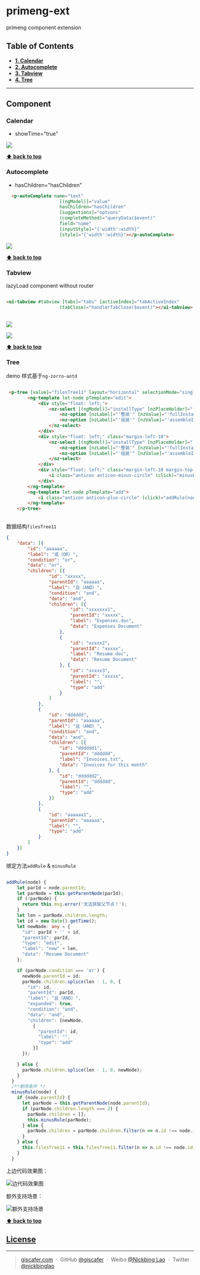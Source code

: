 # primeng-ext
primeng component extension

## Table of Contents
* **[1. Calendar](#calendar)**
* **[2. Autocomplete](#autocomplete)**
* **[3. Tabview](#tabview)**
* **[4. Tree](#tree)**

---

## Component

### Calendar

- showTime="true"

![](./calendar/calendar.png)


**[⬆ back to top](#table-of-contents)**

### Autocomplete

-  hasChildren="hasChildren"

```html
  <p-autoComplete name="text"
                    [(ngModel)]="value"
                    hasChildren="hasChildren"
                    [suggestions]="options"
                    (completeMethod)="queryData($event)"
                    field="name"
                    [inputStyle]="{'width':width}"
                    [style]="{'width':width}"></p-autoComplete>

```
![](./autocomplete/autocomplete.png)

**[⬆ back to top](#table-of-contents)**

### Tabview

lazyLoad component without router

```html

<ui-tabview #tabview [tabs]="tabs" [activeIndex]="tabActiveIndex"
                    (tabClose)="handlerTabClose($event)"></ui-tabview>
                    
```


![](./tabview/tabview.png)

![](./tabview/tabview1.gif)

**[⬆ back to top](#table-of-contents)**

### Tree

demo 样式基于`ng-zorro-antd`

```html

 <p-tree [value]="filesTree11" layout="horizontal" selectionMode="single" [(selection)]="selectedFile3" [border]="false" [canCollapsed]="false">
        <ng-template let-node pTemplate="edit">
            <div style="float: left;">
                <nz-select [(ngModel)]="installType" [nzPlaceHolder]="''" name="installType" style="width:100px;">
                    <nz-option [nzLabel]="'整装'" [nzValue]="'fullInstall'"></nz-option>
                    <nz-option [nzLabel]="'组装'" [nzValue]="'assembleInstall'"></nz-option>
                </nz-select>
            </div>
            <div style="float: left;" class="margin-left-10">
                <nz-select [(ngModel)]="installType" [nzPlaceHolder]="''" name="installType" style="width:100px;">
                    <nz-option [nzLabel]="'整装'" [nzValue]="'fullInstall'"></nz-option>
                    <nz-option [nzLabel]="'组装'" [nzValue]="'assembleInstall'"></nz-option>
                </nz-select>
            </div>
            <div style="float: left;" class="margin-left-10 margin-top-5">
                <i class="anticon anticon-minus-circle" (click)="minusRule(node)" style="font-size: 15px;" title="移除条件"></i>
            </div>
        </ng-template>
        <ng-template let-node pTemplate="add">
            <i class="anticon anticon-plus-circle" (click)="addRule(node)" style="font-size: 15px;" title="添加条件"></i>
        </ng-template>
    </p-tree>
                    
```

数据结构`filesTree11`

```json
{
    "data": [{
        "id": "aaaaaa",
        "label": "或（OR）",
        "condition": "or",
        "data": "or",
        "children": [{
                "id": "xxxxx",
                "parentId": "aaaaaa",
                "label": "且（AND）",
                "condition": "and",
                "data": "and",
                "children": [{
                        "id": "xxxxxxx1",
                        "parentId": "xxxxx",
                        "label": "Expenses.doc",
                        "data": "Expenses Document"
                    },
                    {
                        "id": "xxxxx2",
                        "parentId": "xxxxx",
                        "label": "Resume.doc",
                        "data": "Resume Document"
                    }, {
                        "id": "xxxxx3",
                        "parentId": "xxxxx",
                        "label": "",
                        "type": "add"
                    }
                ]
            },
            {
                "id": "dddddd",
                "parentId": "aaaaaa",
                "label": "且（AND）",
                "condition": "and",
                "data": "and",
                "children": [{
                    "id": "dddddd1",
                    "parentId": "dddddd",
                    "label": "Invoices.txt",
                    "data": "Invoices for this month"
                }, {
                    "id": "dddddd2",
                    "parentId": "dddddd",
                    "label": "",
                    "type": "add"
                }]
            },
            {
                "id": "aaaaaa1",
                "parentId": "aaaaaa",
                "label": "",
                "type": "add"
            }
        ]
    }]
}

```

绑定方法`addRule` & `minusRule`

```ts

addRule(node) {
    let parId = node.parentId;
    let parNode = this.getParentNode(parId);
    if (!parNode) {
      return this.msg.error('无法获取父节点！');
    }
    let len = parNode.children.length;
    let id = new Date().getTime();
    let newNode: any = {
      "id": parId + '' + id,
      "parentId": parId,
      "type": "edit",
      "label": "new" + len,
      "data": "Resume Document"
    };

    if (parNode.condition === 'or') {
      newNode.parentId = id;
      parNode.children.splice(len - 1, 0, {
        "id": id,
        "parentId": parId,
        "label": "且（AND）",
        "expanded": true,
        "condition": "and",
        "data": "and",
        "children": [newNode,
          {
            "parentId": id,
            "label": "",
            "type": "add"
          }]
      });

    } else {
      parNode.children.splice(len - 1, 0, newNode);
    }
  }
  /**删除条件 */
  minusRule(node) {
    if (node.parentId) {
      let parNode = this.getParentNode(node.parentId);
      if (parNode.children.length === 2) {
        parNode.children = [];
        this.minusRule(parNode);
      } else {
        parNode.children = parNode.children.filter(n => n.id !== node.id);
      }
    } else {
      this.filesTree11 = this.filesTree11.filter(n => n.id !== node.id);
    }
  }


```

上边代码效果图：

![边代码效果图](./tree/tree1.gif)

额外支持场景：

![额外支持场景](./tree/tree2.gif)


**[⬆ back to top](#table-of-contents)**

## [License](./LICENSE)

---

> [giscafer.com](http://giscafer.com) &nbsp;&middot;&nbsp;
> GitHub [@giscafer](https://github.com/giscafer) &nbsp;&middot;&nbsp;
> Weibo [@Nickbing Lao](https://weibo.com/laohoubin) &nbsp;&middot;&nbsp;
> Twitter [@nickbinglao](https://twitter.com/nickbinglao)

